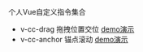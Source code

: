 个人Vue自定义指令集合

* v-cc-drag 拖拽位置交位 [demo演示](https://cjx744836.github.io/ccDirective/demo/cc-drag-demo.html)
* v-cc-anchor 锚点滚动 [demo演示](https://cjx744836.github.io/ccDirective/demo/cc-anchor-demo.html)